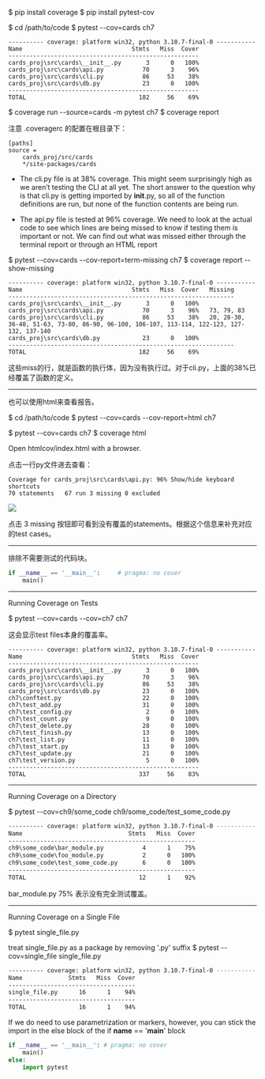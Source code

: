 $ pip install coverage
$ pip install pytest-cov

$ cd /path/to/code
$ pytest --cov=cards ch7

```
---------- coverage: platform win32, python 3.10.7-final-0 -----------
Name                               Stmts   Miss  Cover
------------------------------------------------------
cards_proj\src\cards\__init__.py       3      0   100%
cards_proj\src\cards\api.py           70      3    96%
cards_proj\src\cards\cli.py           86     53    38%
cards_proj\src\cards\db.py            23      0   100%
------------------------------------------------------
TOTAL                                182     56    69%
```

$ coverage run --source=cards -m pytest ch7
$ coverage report

注意 .coveragerc 的配置在根目录下：
```
[paths]
source =
    cards_proj/src/cards
    */site-packages/cards
```

- The cli.py file is at 38% coverage. This might seem surprisingly high as we
aren’t testing the CLI at all yet. The short answer to the question why is that
cli.py is getting imported by __init__.py, so all of the function definitions are run,
but none of the function contents are being run.

- The api.py file  is tested at 96% coverage. We need to look at the actual code to
see which lines are being missed to know if testing them is important or not.
We can find out what was missed either through the terminal report or through
an HTML report

$ pytest --cov=cards --cov-report=term-missing ch7
$ coverage report --show-missing

```
---------- coverage: platform win32, python 3.10.7-final-0 -----------
Name                               Stmts   Miss  Cover   Missing
----------------------------------------------------------------
cards_proj\src\cards\__init__.py       3      0   100%
cards_proj\src\cards\api.py           70      3    96%   73, 79, 83
cards_proj\src\cards\cli.py           86     53    38%   20, 28-30, 36-40, 51-63, 73-80, 86-90, 96-100, 106-107, 113-114, 122-123, 127-132, 137-140
cards_proj\src\cards\db.py            23      0   100%
----------------------------------------------------------------
TOTAL                                182     56    69%
```

这些miss的行，就是函数的执行体，因为没有执行过。对于cli.py，上面的38%已经覆盖了函数的定义。

---

也可以使用html来查看报告。

$ cd /path/to/code
$ pytest --cov=cards --cov-report=html ch7

$ pytest --cov=cards ch7
$ coverage html

Open htmlcov/index.html with a browser.

点击一行py文件进去查看：
```
Coverage for cards_proj\src\cards\api.py: 96% Show/hide keyboard shortcuts
70 statements   67 run 3 missing 0 excluded
```
![](./Snipaste_2023-02-06_16-03-30.png)

点击 3 missing 按钮即可看到没有覆盖的statements。根据这个信息来补充对应的test cases。

---

排除不需要测试的代码块。

```python
if __name__ == '__main__':     # pragma: no cover
    main()
```

---

Running Coverage on Tests

$ pytest --cov=cards --cov=ch7 ch7

这会显示test files本身的覆盖率。

```
---------- coverage: platform win32, python 3.10.7-final-0 -----------
Name                               Stmts   Miss  Cover
------------------------------------------------------
cards_proj\src\cards\__init__.py       3      0   100%
cards_proj\src\cards\api.py           70      3    96%
cards_proj\src\cards\cli.py           86     53    38%
cards_proj\src\cards\db.py            23      0   100%
ch7\conftest.py                       22      0   100%
ch7\test_add.py                       31      0   100%
ch7\test_config.py                     2      0   100%
ch7\test_count.py                      9      0   100%
ch7\test_delete.py                    28      0   100%
ch7\test_finish.py                    13      0   100%
ch7\test_list.py                      11      0   100%
ch7\test_start.py                     13      0   100%
ch7\test_update.py                    21      0   100%
ch7\test_version.py                    5      0   100%
------------------------------------------------------
TOTAL                                337     56    83%
```

---

Running Coverage on a Directory

$ pytest --cov=ch9/some_code ch9/some_code/test_some_code.py

```bash
---------- coverage: platform win32, python 3.10.7-final-0 -----------
Name                              Stmts   Miss  Cover
-----------------------------------------------------
ch9\some_code\bar_module.py           4      1    75%
ch9\some_code\foo_module.py           2      0   100%
ch9\some_code\test_some_code.py       6      0   100%
-----------------------------------------------------
TOTAL                                12      1    92%
```
bar_module.py   75% 表示没有完全测试覆盖。

---

Running Coverage on a Single File

$ pytest single_file.py

treat single_file.py as a package by removing '.py' suffix
$ pytest --cov=single_file single_file.py

```bash
---------- coverage: platform win32, python 3.10.7-final-0 -----------
Name             Stmts   Miss  Cover
------------------------------------
single_file.py      16      1    94%
------------------------------------
TOTAL               16      1    94%
```

 If we do need to use
parametrization or markers, however, you can stick the import in the else
block of the if __name__ == '__main__' block

```python
if __name__ == '__main__': # pragma: no cover
    main()
else:
    import pytest
```

